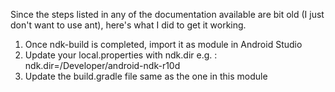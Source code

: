 Since the steps listed in any of the documentation available are bit old (I just don't want to use ant), here's what I did to get it working.
1. Once ndk-build is completed, import it as module in Android Studio
2. Update your local.properties with ndk.dir e.g. : 
ndk.dir=/Developer/android-ndk-r10d
3. Update the build.gradle file same as the one in this module
